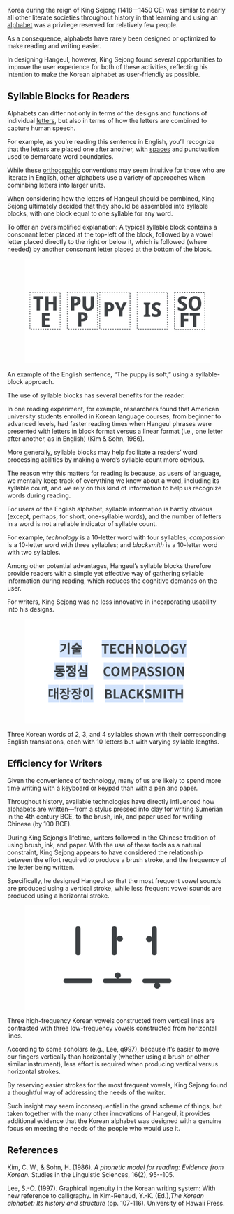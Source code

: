 Korea during the reign of King Sejong (1418—1450 CE) was similar to nearly all other literate societies throughout history in that learning and using an [alphabet](/glossary/alphabet) was a privilege reserved for relatively few people.

As a consequence, alphabets have rarely been designed or optimized to make reading and writing easier.

In designing Hangeul, however, King Sejong found several opportunities to improve the user experience for both of these activities, reflecting his intention to make the Korean alphabet as user-friendly as possible.

## Syllable Blocks for Readers

Alphabets can differ not only in terms of the designs and functions of individual [letters](/glossary/letters), but also in terms of how the letters are combined to capture human speech.

For example, as you’re reading this sentence in English, you’ll recognize that the letters are placed one after another, with [spaces](/glossary/spaces) and punctuation used to demarcate word boundaries.

While these [orthogrpahic](/glossary/script_writing_system) conventions may seem intuitive for those who are literate in English, other alphabets use a variety of approaches when cominbing letters into larger units.

When considering how the letters of Hangeul should be combined, King Sejong ultimately decided that they should be assembled into syllable blocks, with one block equal to one syllable for any word.

To offer an oversimplified explanation: A typical syllable block contains a consonant letter placed at the top-left of the block, followed by a vowel letter placed directly to the right or below it, which is followed (where needed) by another consonant letter placed at the bottom of the block.

<figure>

![An English sentence using syllable blocks.](images/hangeul_4_fig_1.svg)

</figure>
<figcaption>An example of the English sentence, “The puppy is soft,” using a syllable-block approach.</figcaption>

The use of syllable blocks has several benefits for the reader.

In one reading experiment, for example, researchers found that American university students enrolled in Korean language courses, from beginner to advanced levels, had faster reading times when Hangeul phrases were presented with letters in block format versus a linear format (i.e., one letter after another, as in English) (Kim & Sohn, 1986).

More generally, syllable blocks may help facilitate a readers’ word processing abilities by making a word’s syllable count more obvious.

The reason why this matters for reading is because, as users of language, we mentally keep track of everything we know about a word, including its syllable count, and we rely on this kind of information to help us recognize words during reading.

For users of the English alphabet, syllable information is hardly obvious (except, perhaps, for short, one-syllable words), and the number of letters in a word is not a reliable indicator of syllable count.

For example, *technology* is a 10-letter word with four syllables; *compassion* is a 10-letter word with three syllables; and *blacksmith* is a 10-letter word with two syllables.

Among other potential advantages, Hangeul’s syllable blocks therefore provide readers with a simple yet effective way of gathering syllable information during reading, which reduces the cognitive demands on the user.

For writers, King Sejong was no less innovative in incorporating usability into his designs.

<figure>

![Three Korean words with English translations.](images/thumbnail.svg)

</figure>
<figcaption>Three Korean words of 2, 3, and 4 syllables shown with their corresponding English translations, each with 10 letters but with varying syllable lengths.</figcaption>

## Efficiency for Writers

Given the convenience of technology, many of us are likely to spend more time writing with a keyboard or keypad than with a pen and paper.

Throughout history, available technologies have directly influenced how alphabets are written—from a stylus pressed into clay for writing Sumerian in the 4th century BCE, to the brush, ink, and paper used for writing Chinese (by 100 BCE).

During King Sejong’s lifetime, writers followed in the Chinese tradition of using brush, ink, and paper. With the use of these tools as a natural constraint, King Sejong appears to have considered the relationship between the effort required to produce a brush stroke, and the frequency of the letter being written.

Specifically, he designed Hangeul so that the most frequent vowel sounds are produced using a vertical stroke, while less frequent vowel sounds are produced using a horizontal stroke.

<figure>

![Vertical and horizontal Korean letters.](images/hangeul_4_fig_3.svg)

</figure>
<figcaption>Three high-frequency Korean vowels constructed from vertical lines are contrasted with three low-frequency vowels constructed from horizontal lines.</figcaption>

According to some scholars (e.g., Lee, q997), because it’s easier to move our fingers vertically than horizontally (whether using a brush or other similar instrument), less effort is required when producing vertical versus horizontal strokes.

By reserving easier strokes for the most frequent vowels, King Sejong found a thoughtful way of addressing the needs of the writer.

Such insight may seem inconsequential in the grand scheme of things, but taken together with the many other innovations of Hangeul, it provides additional evidence that the Korean alphabet was designed with a genuine focus on meeting the needs of the people who would use it.

## References

Kim, C. W., & Sohn, H. (1986). *A phonetic model for reading: Evidence from Korean.* Studies in the Linguistic Sciences, 16(2), 95--105.

Lee, S.-O. (1997). Graphical ingenuity in the Korean writing system: With new reference to calligraphy. In Kim-Renaud, Y.-K. (Ed.),*The Korean alphabet: Its history and structure* (pp. 107-116). University of Hawaii Press.
